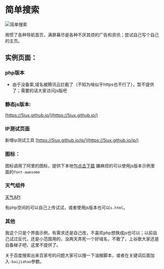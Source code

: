 # 简单搜索
![简单搜索](https://raw.githubusercontent.com/5iux/sou/master/img.gif)

用惯了各种导航首页，满屏幕尽是各种不厌其烦的广告和资讯；尝试自己写个自己的主页。

## 实例页面：
### php版本
* 由于没备案,域名被腾讯云拦截了（不知为啥似乎https也不行了），暂不提供了；需要的话大家访问js版吧
### 静态js版本:
[https://5iux.github.io/](https://5iux.github.io/) 

### IP测试页面
新增ip测试工具
[https://5iux.github.io/ip/](https://5iux.github.io/ip/)


### 图标：
图标调用了阿里的图标，提供下本地包[点击下载](https://raw.githubusercontent.com/5iux/sou/master/icon.zip/)
嫌麻烦的可以使用js版本示例里面的`font-awesome`

### 天气组件

[天气API](https://tianqiapi.com/)

有php空间的可以自己上传试试，或者使用js版本也可以`s.html`。

### 其他
我这个只是个界面示例，有需求还是自己改，不喜欢php想换成js也可以；以前自己试过反代，还是小范围用的，没两天弄死一个好域名，不敢了，上谷歌大家还是自备梯子吧，这里不提供了。

关于百度搜索出来百家号的问题大家可以搜一下油猴脚本，或者在关键词后面加入`-baijiahao`参数。

